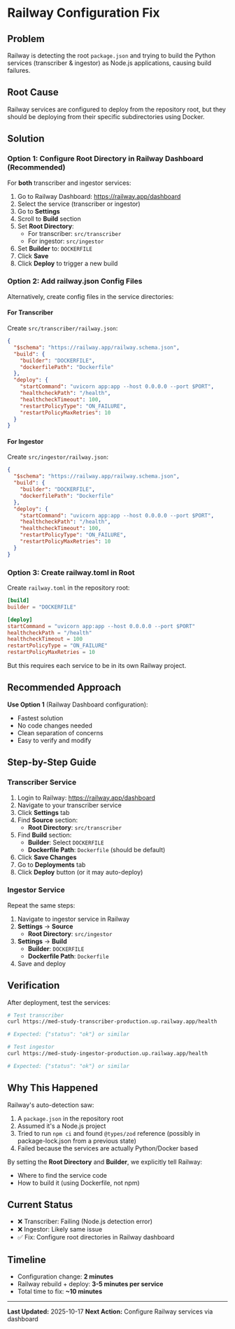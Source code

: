 # Railway Configuration Fix

## Problem
Railway is detecting the root `package.json` and trying to build the Python services (transcriber & ingestor) as Node.js applications, causing build failures.

## Root Cause
Railway services are configured to deploy from the repository root, but they should be deploying from their specific subdirectories using Docker.

## Solution

### Option 1: Configure Root Directory in Railway Dashboard (Recommended)

For **both** transcriber and ingestor services:

1. Go to Railway Dashboard: https://railway.app/dashboard
2. Select the service (transcriber or ingestor)
3. Go to **Settings**
4. Scroll to **Build** section
5. Set **Root Directory**:
   - For transcriber: `src/transcriber`
   - For ingestor: `src/ingestor`
6. Set **Builder** to: `DOCKERFILE`
7. Click **Save**
8. Click **Deploy** to trigger a new build

### Option 2: Add railway.json Config Files

Alternatively, create config files in the service directories:

#### For Transcriber
Create `src/transcriber/railway.json`:
```json
{
  "$schema": "https://railway.app/railway.schema.json",
  "build": {
    "builder": "DOCKERFILE",
    "dockerfilePath": "Dockerfile"
  },
  "deploy": {
    "startCommand": "uvicorn app:app --host 0.0.0.0 --port $PORT",
    "healthcheckPath": "/health",
    "healthcheckTimeout": 100,
    "restartPolicyType": "ON_FAILURE",
    "restartPolicyMaxRetries": 10
  }
}
```

#### For Ingestor
Create `src/ingestor/railway.json`:
```json
{
  "$schema": "https://railway.app/railway.schema.json",
  "build": {
    "builder": "DOCKERFILE",
    "dockerfilePath": "Dockerfile"
  },
  "deploy": {
    "startCommand": "uvicorn app:app --host 0.0.0.0 --port $PORT",
    "healthcheckPath": "/health",
    "healthcheckTimeout": 100,
    "restartPolicyType": "ON_FAILURE",
    "restartPolicyMaxRetries": 10
  }
}
```

### Option 3: Create railway.toml in Root

Create `railway.toml` in the repository root:

```toml
[build]
builder = "DOCKERFILE"

[deploy]
startCommand = "uvicorn app:app --host 0.0.0.0 --port $PORT"
healthcheckPath = "/health"
healthcheckTimeout = 100
restartPolicyType = "ON_FAILURE"
restartPolicyMaxRetries = 10
```

But this requires each service to be in its own Railway project.

## Recommended Approach

**Use Option 1** (Railway Dashboard configuration):
- Fastest solution
- No code changes needed
- Clean separation of concerns
- Easy to verify and modify

## Step-by-Step Guide

### Transcriber Service

1. Login to Railway: https://railway.app/dashboard
2. Navigate to your transcriber service
3. Click **Settings** tab
4. Find **Source** section:
   - **Root Directory**: `src/transcriber`
5. Find **Build** section:
   - **Builder**: Select `DOCKERFILE`
   - **Dockerfile Path**: `Dockerfile` (should be default)
6. Click **Save Changes**
7. Go to **Deployments** tab
8. Click **Deploy** button (or it may auto-deploy)

### Ingestor Service

Repeat the same steps:
1. Navigate to ingestor service in Railway
2. **Settings** → **Source**
   - **Root Directory**: `src/ingestor`
3. **Settings** → **Build**
   - **Builder**: `DOCKERFILE`
   - **Dockerfile Path**: `Dockerfile`
4. Save and deploy

## Verification

After deployment, test the services:

```bash
# Test transcriber
curl https://med-study-transcriber-production.up.railway.app/health

# Expected: {"status": "ok"} or similar

# Test ingestor
curl https://med-study-ingestor-production.up.railway.app/health

# Expected: {"status": "ok"} or similar
```

## Why This Happened

Railway's auto-detection saw:
1. A `package.json` in the repository root
2. Assumed it's a Node.js project
3. Tried to run `npm ci` and found `@types/zod` reference (possibly in package-lock.json from a previous state)
4. Failed because the services are actually Python/Docker based

By setting the **Root Directory** and **Builder**, we explicitly tell Railway:
- Where to find the service code
- How to build it (using Dockerfile, not npm)

## Current Status

- ❌ Transcriber: Failing (Node.js detection error)
- ❌ Ingestor: Likely same issue
- ✅ Fix: Configure root directories in Railway dashboard

## Timeline

- Configuration change: **2 minutes**
- Railway rebuild + deploy: **3-5 minutes per service**
- Total time to fix: **~10 minutes**

---

**Last Updated:** 2025-10-17
**Next Action:** Configure Railway services via dashboard
